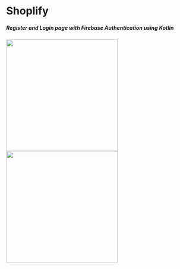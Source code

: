 # Shoplify
##### Register and Login page with Firebase Authentication using Kotlin
<img src="https://user-images.githubusercontent.com/105711066/169649603-6862b9e3-6f01-4738-9270-f51a053f4b90.jpg" width="300">

<img src="https://user-images.githubusercontent.com/105711066/169649840-eb4d0ae9-5a14-44dd-940a-a4d9e15d7631.jpg" width="300">
